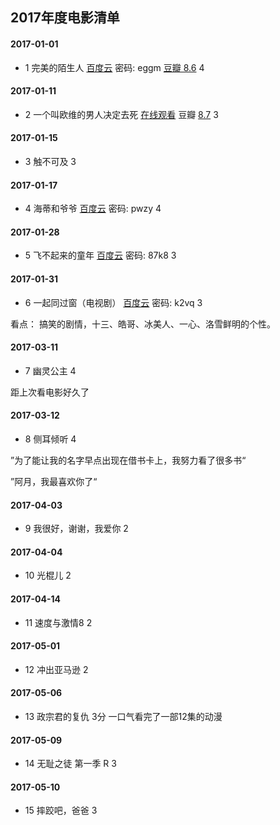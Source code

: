 ## 2017年度电影清单
#### 2017-01-01 
* 1 完美的陌生人  [百度云](https:--pan.baidu.com-s-1i4Vjy3j)  密码: eggm [豆瓣 8.6](https:--movie.douban.com-subject-26614893-) 4

#### 2017-01-11 
* 2 一个叫欧维的男人决定去死 [在线观看](http:--www.aixifan.com-v-ac3008839) 豆瓣 [8.7](https:--movie.douban.com-subject-26628357-) 3

#### 2017-01-15 
* 3 触不可及 3

#### 2017-01-17 
* 4 海蒂和爷爷 [百度云](https:--pan.baidu.com-s-1slfbXnf) 密码: pwzy 4

#### 2017-01-28
* 5 飞不起来的童年 [百度云](https:--pan.baidu.com-s-1gfE8KWN)  密码: 87k8 3

#### 2017-01-31
* 6 一起同过窗（电视剧） [百度云](https:--pan.baidu.com-s-1jIoKsJk)  密码: k2vq 3

看点： 搞笑的剧情，十三、皓哥、冰美人、一心、洛雪鲜明的个性。

#### 2017-03-11
* 7 幽灵公主 4

距上次看电影好久了

#### 2017-03-12
* 8 侧耳倾听 4

”为了能让我的名字早点出现在借书卡上，我努力看了很多书“

”阿月，我最喜欢你了“

#### 2017-04-03
* 9 我很好，谢谢，我爱你	2

#### 2017-04-04 
* 10 光棍儿 2

#### 2017-04-14
* 11 速度与激情8	2

#### 2017-05-01
* 12 冲出亚马逊 2

#### 2017-05-06
* 13 政宗君的复仇 3分 一口气看完了一部12集的动漫

#### 2017-05-09
* 14 无耻之徒 第一季 R 3

#### 2017-05-10
* 15 摔跤吧，爸爸 3